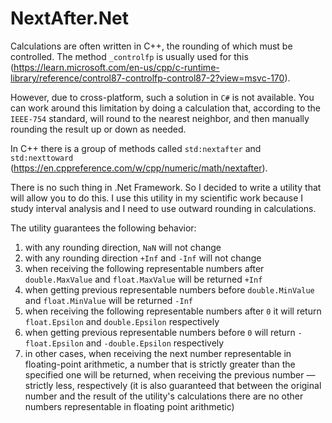 # NextAfter.Net

Calculations are often written in C++, the rounding of which must be controlled. The method `_controlfp` is usually used for this (https://learn.microsoft.com/en-us/cpp/c-runtime-library/reference/control87-controlfp-control87-2?view=msvc-170).

However, due to cross-platform, such a solution in `C#` is not available. You can work around this limitation by doing a calculation that, according to the `IEEE-754` standard, will round to the nearest neighbor, and then manually rounding the result up or down as needed.

In C++ there is a group of methods called `std:nextafter` and `std:nexttoward` (https://en.cppreference.com/w/cpp/numeric/math/nextafter).

There is no such thing in .Net Framework. So I decided to write a utility that will allow you to do this. I use this utility in my scientific work because I study interval analysis and I need to use outward rounding in calculations.

The utility guarantees the following behavior:
1. with any rounding direction, `NaN` will not change
2. with any rounding direction `+Inf` and `-Inf` will not change
3. when receiving the following representable numbers
 after `double.MaxValue` and `float.MaxValue` will be returned `+Inf`
4. when getting previous representable numbers
 before `double.MinValue` and `float.MinValue` will be returned `-Inf`
5. when receiving the following representable numbers
 after `0` it will return `float.Epsilon` and `double.Epsilon` respectively
6. when getting previous representable numbers
 before `0` will return `-float.Epsilon` and `-double.Epsilon` respectively
7. in other cases, when receiving the next number representable in floating-point arithmetic, a number that is strictly greater than the specified one will be returned, when receiving the previous number — strictly less, respectively (it is also guaranteed that between the original number and the result of the utility's calculations there are no other numbers representable in floating point arithmetic)
